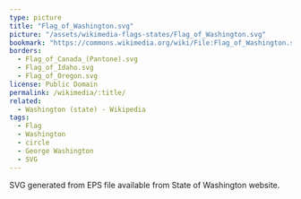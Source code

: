 ```yaml
---
type: picture
title: "Flag_of_Washington.svg"
picture: "/assets/wikimedia-flags-states/Flag_of_Washington.svg"
bookmark: "https://commons.wikimedia.org/wiki/File:Flag_of_Washington.svg"
borders:
  - Flag_of_Canada_(Pantone).svg
  - Flag_of_Idaho.svg
  - Flag_of_Oregon.svg
license: Public Domain
permalink: /wikimedia/:title/
related:
  - Washington (state) - Wikipedia
tags:
  - Flag
  - Washington
  - circle
  - George Washington
  - SVG
---
```

SVG generated from EPS file available from State of Washington website.